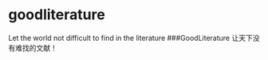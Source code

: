 # goodliterature
Let the world not difficult to find in the literature
###GoodLiterature 让天下没有难找的文献！
